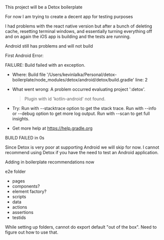 This project will be a Detox boilerplate

For now I am trying to create a decent app for testing purposes

I had problems with the react native version but after a bunch of deleting cache, resetting terminal windows, and essentially turning everything off and on again the iOS app is building and the tests are running.

Android still has problems and will not build

First Android Error:

FAILURE: Build failed with an exception.

- Where:
  Build file '/Users/kevinlalka/Personal/detox-boilerplate/node_modules/detox/android/detox/build.gradle' line: 2

- What went wrong:
  A problem occurred evaluating project ':detox'.

  > Plugin with id 'kotlin-android' not found.

- Try:
  Run with --stacktrace option to get the stack trace. Run with --info or --debug option to get more log output. Run with --scan to get full insights.

- Get more help at https://help.gradle.org

BUILD FAILED in 0s

Since Detox is very poor at supporting Android we will skip for now. I cannot recommend using Detox if you have the need to test an Android application.

Adding in boilerplate recommendations now

e2e folder

- pages
- components?
- element factory?
- scripts
- data
- actions
- assertions
- testids

While setting up folders, cannot do export default "out of the box". Need to figure out how to use that.
